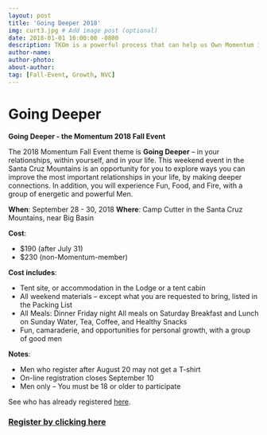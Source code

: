```yaml
---
layout: post
title: 'Going Deeper 2018'
img: curt3.jpg # Add image post (optional)
date: 2018-01-01 16:00:00 -0800 
description: TKOm is a powerful process that can help us Own Momentum in our lives.
author-name: 
author-photo: 
about-author: 
tag: [Fall-Event, Growth, NVC]
---
```

Going Deeper
=
**Going Deeper - the Momentum 2018 Fall Event**

The 2018 Momentum Fall Event theme is **Going Deeper** – in your relationships, within yourself, and in your life. This weekend event in the Santa Cruz Mountains is an opportunity for you to explore ways you can improve the most important relationships in your life, by making deeper connections. In addition, you will experience Fun, Food, and Fire, with a group of energetic and powerful Men.

**When**: September 28 - 30, 2018
**Where**: Camp Cutter in the Santa Cruz Mountains, near Big Basin

**Cost**:
* $190 (after July 31)
* $230 (non-Momentum-member)

**Cost includes**:
* Tent site, or accommodation in the Lodge or a tent cabin
* All weekend materials – except what you are requested to bring, listed in the Packing List
* All Meals:
Dinner Friday night
All meals on Saturday
Breakfast and Lunch on Sunday
Water, Tea, Coffee, and Healthy Snacks
* Fun, camaraderie, and opportunities for personal growth, with a group of good men

**Notes**:
* Men who register after August 20 may not get a T-shirt
* On-line registration closes September 10
* Men only – You must be 18 or older to participate

See who has already registered [here](https://discourse.gomomentum.org/groups/event-fallevent2018/members).

### [Register by clicking here](https://goo.gl/forms/47YJA5OW7g1PhqrA3)